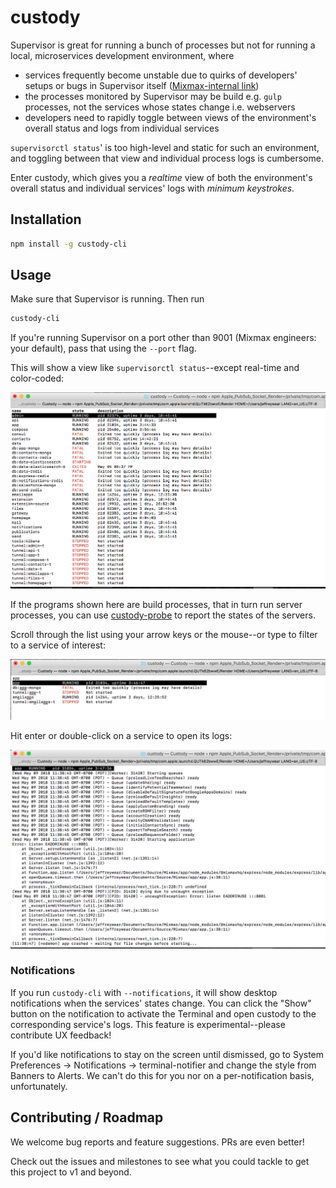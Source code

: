 # custody

Supervisor is great for running a bunch of processes but not for running a local, microservices
development environment, where

* services frequently become unstable due to quirks of developers' setups or bugs in Supervisor
itself ([Mixmax-internal link](https://docs.google.com/document/d/1H37o4X51M5dWzrF5q_bOuZNaaag8iQYMebTEwjhJWBk/edit#heading=h.5tsycreyssqn))
* the processes monitored by Supervisor may be build e.g. `gulp` processes, not the services whose
states change i.e. webservers
* developers need to rapidly toggle between views of the environment's overall status and logs from
individual services

`supervisorctl status`' is too high-level and static for such an environment, and toggling between
that view and individual process logs is cumbersome.

Enter custody, which gives you a _realtime_ view of both the environment's overall status and
individual services' logs with _minimum keystrokes_.

## Installation

```sh
npm install -g custody-cli
```

## Usage

Make sure that Supervisor is running. Then run

```sh
custody-cli
```

If you're running Supervisor on a port other than 9001 (Mixmax engineers: your default),
pass that using the `--port` flag.

This will show a view like `supervisorctl status`--except real-time and color-coded:

![](docs/status.png)

If the programs shown here are build processes, that in turn run server processes,
you can use [custody-probe](https://github.com/mixmaxhq/custody-probe)
to report the states of the servers.

Scroll through the list using your arrow keys or the mouse--or type to filter to a service of interest:

![](docs/filter.png)

Hit enter or double-click on a service to open its logs:

![](docs/logs.png)

### Notifications

If you run `custody-cli` with `--notifications`, it will show desktop notifications when the
services' states change. You can click the "Show" button on the notification to activate the Terminal
and open custody to the corresponding service's logs. This feature is experimental--please contribute
UX feedback!

If you'd like notifications to stay on the screen until dismissed, go to System Preferences ->
Notifications -> terminal-notifier and change the style from Banners to Alerts. We can't do this
for you nor on a per-notification basis, unfortunately.

## Contributing / Roadmap

We welcome bug reports and feature suggestions. PRs are even better!

Check out the issues and milestones to see what you could tackle to get this project to v1 and
beyond.
